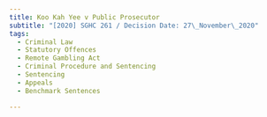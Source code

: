 ```yaml
---
title: Koo Kah Yee v Public Prosecutor
subtitle: "[2020] SGHC 261 / Decision Date: 27\_November\_2020"
tags:
  - Criminal Law
  - Statutory Offences
  - Remote Gambling Act
  - Criminal Procedure and Sentencing
  - Sentencing
  - Appeals
  - Benchmark Sentences

---
```

